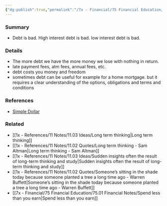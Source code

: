 ```yaml
---
{"dg-publish":true,"permalink":"/7x - Financial/75 Financial Education/75.01 Financial Notes/Eliminate debt/","title":"Eliminate debt","noteIcon":"","created":"2023-08-26T14:25:12.240+03:00","updated":"2024-02-14T20:17:37.998+03:00"}
---
```



### Summary
- Debt is bad. High interest debt is bad. low interest debt is bad. 

### Details
- The more debt we have the more money we lose with nothing in return.
- late payment fees, atm fees, annual fees, etc.
- debt costs you money and freedom
- sometimes debt can be useful for example for a home mortgage. but it requires a clear understanding of the options, obligations and terms and conditions

### References
- [Simple Dollar](https://web.archive.org/web/20110902020254/http://www.thesimpledollar.com/)

### Related
- [[1x - References/11 Notes/11.03 Ideas/Long term thinking\|Long term thinking]]
- [[1x - References/11 Notes/11.02 Quotes/Long term thinking - Sam Altman\|Long term thinking - Sam Altman]]
- [[1x - References/11 Notes/11.03 Ideas/Sudden insights often the result of long-term thinking and study\|Sudden insights often the result of long-term thinking and study]]
- [[1x - References/11 Notes/11.02 Quotes/Someone’s sitting in the shade today because someone planted a tree a long time ago - Warren Buffett\|Someone’s sitting in the shade today because someone planted a tree a long time ago - Warren Buffett]]
- [[7x - Financial/75 Financial Education/75.01 Financial Notes/Spend less than you earn\|Spend less than you earn]]